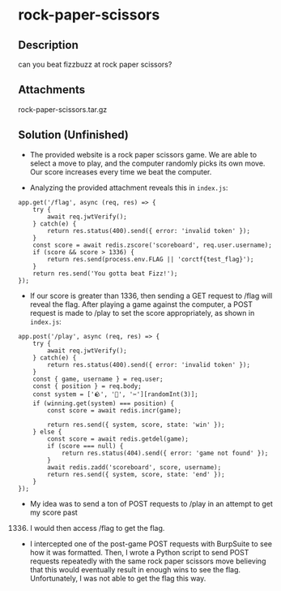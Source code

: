# rock-paper-scissors

## Description

can you beat fizzbuzz at rock paper scissors?

## Attachments

rock-paper-scissors.tar.gz

## Solution (Unfinished)

- The provided website is a rock paper scissors game. We are able to select a move to play,
and the computer randomly picks its own move. Our score increases every time we beat the computer.

- Analyzing the provided attachment reveals this in <code>index.js</code>:

```
app.get('/flag', async (req, res) => {
	try {
		await req.jwtVerify();
	} catch(e) {
		return res.status(400).send({ error: 'invalid token' });
	}
	const score = await redis.zscore('scoreboard', req.user.username);
	if (score && score > 1336) {
		return res.send(process.env.FLAG || 'corctf{test_flag}');
	}
	return res.send('You gotta beat Fizz!');
});
```
- If our score is greater than 1336, then sending a GET request to /flag will reveal
the flag. After playing a game against the computer, a POST request is made to /play to
set the score appropriately, as shown in <code>index.js</code>:

```
app.post('/play', async (req, res) => {
	try {
		await req.jwtVerify();
	} catch(e) {
		return res.status(400).send({ error: 'invalid token' });
	}
	const { game, username } = req.user;
	const { position } = req.body;
	const system = ['🪨', '📃', '✂️'][randomInt(3)];
	if (winning.get(system) === position) {
		const score = await redis.incr(game);

		return res.send({ system, score, state: 'win' });
	} else {
		const score = await redis.getdel(game);
		if (score === null) {
			return res.status(404).send({ error: 'game not found' });
		}
		await redis.zadd('scoreboard', score, username);
		return res.send({ system, score, state: 'end' });
	}
});
```

- My idea was to send a ton of POST requests to /play in an attempt to get my score past
1336. I would then access /flag to get the flag.

- I intercepted one of the post-game POST requests with BurpSuite to see how it was formatted. Then,
I wrote a Python script to send POST requests repeatedly with the same rock paper scissors move 
believing that this would eventually result in enough wins to see the flag. Unfortunately,
I was not able to get the flag this way.
